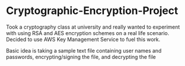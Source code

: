 # Cryptographic-Encryption-Project

Took a cryptography class at university and really wanted to experiment with using RSA and AES encryption schemes on a real life scenario. Decided to use AWS Key Management Service to fuel this work. 

Basic idea is taking a sample text file containing user names and passwords, encrypting/signing the file, and decrypting the file 

